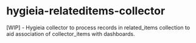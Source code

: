 # hygieia-relateditems-collector
[WIP] - Hygieia collector to process records in related_items collection to aid association of collector_items with dashboards.
